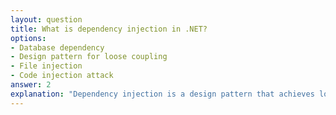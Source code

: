 ```yaml
---
layout: question
title: What is dependency injection in .NET?
options:
- Database dependency
- Design pattern for loose coupling
- File injection
- Code injection attack
answer: 2
explanation: "Dependency injection is a design pattern that achieves loose coupling by injecting dependencies rather than creating them directly."
---
```



